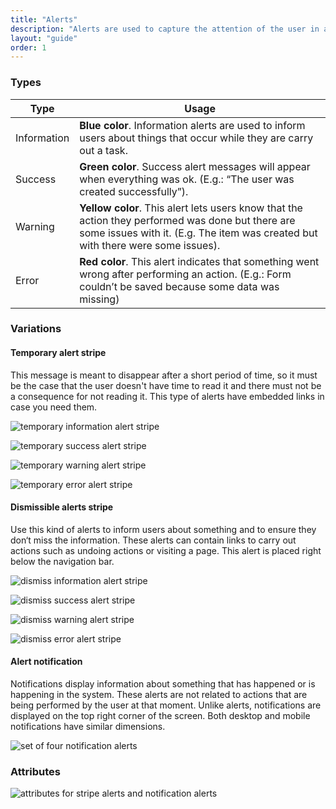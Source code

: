 ```yaml
---
title: "Alerts"
description: "Alerts are used to capture the attention of the user in an intrusive way. Sometimes just to say that something went right, others to say that something needs to be reviewed."
layout: "guide"
order: 1
---
```


### Types

| Type | Usage |
| ----- | ----- |
| Information | **Blue color**. Information alerts are used to inform users about things that occur while they are carry out a task. |
| Success | **Green color**. Success alert messages will appear when everything was ok. (E.g.: “The user was created successfully”). |
| Warning | **Yellow color**. This alert lets users know that the action they performed was done but there are some issues with it. (E.g. The item was created but with there were some issues). |
| Error | **Red color**. This alert indicates that something went wrong after performing an action. (E.g.: Form couldn’t be saved because some data was missing) |

### Variations

#### Temporary alert stripe
This message is meant to disappear after a short period of time, so it must be the case that the user doesn't have time to read it and there must not be a consequence for not reading it. This type of alerts have embedded links in case you need them.

![temporary information alert stripe](/images/lexicon-1/alertTemporaryInfo.png)

![temporary success alert stripe](/images/lexicon-1/alertTemporarySuccess.png)

![temporary warning alert stripe](/images/lexicon-1/alertTemporaryWarning.png)

![temporary error alert stripe](/images/lexicon-1/alertTemporaryError.png)

#### Dismissible alerts stripe
Use this kind of alerts to inform users about something and to ensure they don‘t miss the information. These alerts can contain links to carry out actions such as undoing actions or visiting a page.
This alert is placed right below the navigation bar.

![dismiss information alert stripe](/images/lexicon-1/alertDismissInfo.png)

![dismiss success alert stripe](/images/lexicon-1/alertDismissSuccess.png)

![dismiss warning alert stripe](/images/lexicon-1/alertDismissWarning.png)

![dismiss error alert stripe](/images/lexicon-1/alertDismissError.png)

#### Alert notification
Notifications display information about something that has happened or is happening in the system. These alerts are not related to actions that are being performed by the user at that moment. Unlike alerts, notifications are displayed on the top right corner of the screen. Both desktop and mobile notifications have similar dimensions.

![set of four notification alerts](/images/lexicon-1/alertsNotification.png)

### Attributes

![attributes for stripe alerts and notification alerts](/images/lexicon-1/alertAttributes.png)


